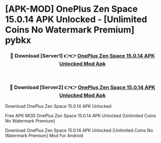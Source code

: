 # [APK-MOD] OnePlus Zen Space 15.0.14 APK Unlocked - [Unlimited Coins No Watermark Premium] pybkx



<div align="center">
<h3>🔴 Download [Server1] 👉👉 <a href="https://momento.my/?title=OnePlus_Zen_Space_15.0.14_APK_Unlocked">OnePlus Zen Space 15.0.14 APK Unlocked Mod Apk</a></h3><br>

<h3>🔴 Download [Server2] 👉👉 <a href="https://momento.my/?title=OnePlus_Zen_Space_15.0.14_APK_Unlocked">OnePlus Zen Space 15.0.14 APK Unlocked Mod Apk</a></h3>
</div>



Download OnePlus Zen Space 15.0.14 APK Unlocked 

Free APK MOD OnePlus Zen Space 15.0.14 APK Unlocked [Unlimited Coins No Watermark Premium]

Download OnePlus Zen Space 15.0.14 APK Unlocked [Unlimited Coins No Watermark Premium] Mod For Android
